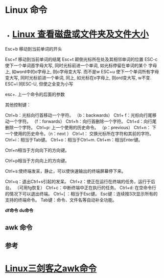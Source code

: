 # Linux 命令

* # [Linux 查看磁盘或文件夹及文件大小](https://www.cnblogs.com/sumuncle/p/11314671.html)

Esc+b 移动到当前单词的开头



Esc+f 移动到当前单词的结尾
Esc+t 颠倒光标所在处及其相邻单词的位置
ESC-c 使下一个单词首字母大写, 同时光标前进一个单词, 如光标停留在单词的某个  字母上, 如word中的o字母上, 则o字母变大写. 而不是w
ESC+u 使下一个单词所有字母变大写, 同时光标前进一个单词, 同上, 如光标在o字母上, 则ord变大写, w不变.
ESC+l 同ESC-U, 但使之全变为小写

esc+. 上一个命令的后面的参数

其他控制键：

Ctrl+b：光标向行首移动一个字符。 （b：backwards）
Ctrl+ f：光标向行尾移动一个字符。 （f：forwards）
Ctrl+h：向行首删除一个字符。
Ctrl+d：向行尾删除一个字符。
Ctrl+p: 上一个使用的历史命令。 （p：previous）
Ctrl+n： 下一个使用的历史命令。（n：next ）
Ctrl+t： 交换光标所在字符和其前的字符。
Ctrl+i：相当于Tab键。
Ctrl+o：相当于Ctrl+m.
Ctrl+m：相当Enter键。

Ctrl+n相当于方向向下的方向键。

Ctrl+p相当于方向向上的方向键。

Ctrl+s:使终端发呆，静止，可以使快速输出的终端屏幕停下来。

Ctrl+q：退出Ctrl+s引起的发呆。
Ctrl+z：使正在运行在终端的任务，运行于后台。 （可用fg恢复）
Ctrl+c：中断终端中正在执行的任务。
Ctrl+d: 在空命令行的情况下可以退出终端。
Ctrl+[ ：相当于Esc键。
Esc键：连续按3次显示所有的支持的终端命令。
Tab键：命令、文件名等自动补全功能。

**df命令**  **du命令**

## awk 命令

## 参考

# [Linux三剑客之awk命令](https://www.cnblogs.com/ginvip/p/6352157.html)